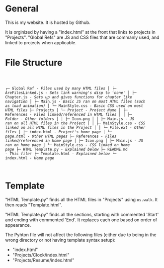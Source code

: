 <h1>General</h1>

This is my website. It is hosted by Github.

It is orginized by having a "index.html" at the front that links to projects in "Projects". "Global Refs" are JS and CSS files that are commanly used, and linked to projects when applicable.

<h1>File Structure</h1>

<code style="white-space: pre;">

┌─ Global Ref *- Files used by many HTML files*
│  ├─ AreFilesLinked.js *- Sets link warning's disp to 'none'*
│  ├─ Chapter.js *- Sets up and gives functions for chapter like navigation*
│  ├─ Main.js *- Basic JS ran on most HTML files (such as load animation)*
│  └─ MainStyle.css *- Basic CSS used on most HTML files*
├─ Projects
│  └─ *Project - Project Name*
│     ├─ References *- Files linked/referenced in HTML files*
│     │  ├─ *Folder - Other folders*
│     │  ├─ Icon.png
│     │  ├─ Main.js *- JS ran on all HTML files in the Project*
│     │  ├─ MainStyle.css *- CSS linked on all HTML files in the Project*
│     │  └─ *File.ext - Other files*
│     ├─ index.html *- Project's home page*
│     └─ *page.html - Other HTML pages*
├─ References *- Files linked/referenced in home page*
│  ├─ Icon.png
│  ├─ Main.js *- JS ran on home page*
│  └─ MainStyle.css *- CSS linked on home page*
├─ HTML Template.py *- Explained below*
├─ README.md *- This file!*
├─ Template.html *- Explained below*
└─ index.html *- Home page*

</code>

<h1>Template</h1>

"HTML Template.py" finds all the HTML files in "Projects" using `os.walk`. It then reads "Template.html".

"HTML Template.py" finds all the sections, starting with commented 'Start' and ending with commented 'End'. It replaces each one based on order of appearance.

The Pyhton file will not affect the following files (either due to being in the wrong directory or not having template syntax setup):
*   "index.html"
*   "Projects/Clock/index.html"
*   "Projects/Resume/index.html"
